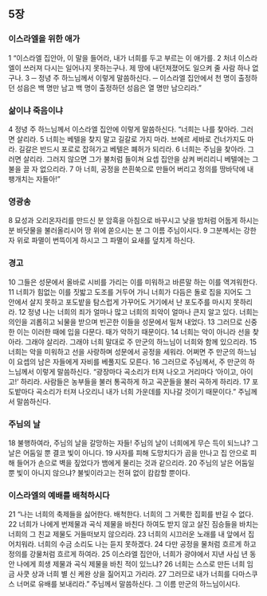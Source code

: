 ## 5장
### 이스라엘을 위한 애가
1 “이스라엘 집안아, 이 말을 들어라, 내가 너희를 두고 부르는 이 애가를.
2 처녀 이스라엘이 쓰러져 다시는 일어나지 못하는구나. 제 땅에 내던져졌어도 일으켜 줄 사람 하나 없구나.
3 ─ 정녕 주 하느님께서 이렇게 말씀하신다. ─ 이스라엘 집안에서 천 명이 출정하던 성읍은 백 명만 남고 백 명이 출정하던 성읍은 열 명만 남으리라.”
### 삶이냐 죽음이냐
4 정녕 주 하느님께서 이스라엘 집안에 이렇게 말씀하신다. “너희는 나를 찾아라. 그러면 살리라.
5 너희는 베텔을 찾지 말고 길갈로 가지 마라. 브에르 세바로 건너가지도 마라. 길갈은 반드시 포로로 잡혀가고 베텔은 폐허가 되리라.
6 너희는 주님을 찾아라. 그러면 살리라. 그러지 않으면 그가 불처럼 들이쳐 요셉 집안을 삼켜 버리리니 베텔에는 그 불을 끌 자 없으리라.
7 아 너희, 공정을 쓴흰쑥으로 만들어 버리고 정의를 땅바닥에 내팽개치는 자들아!”
### 영광송
8 묘성과 오리온자리를 만드신 분 암흑을 아침으로 바꾸시고 낮을 밤처럼 어둡게 하시는 분 바닷물을 불러올리시어 땅 위에 쏟으시는 분 그 이름 주님이시다.
9 그분께서는 강한 자 위로 파멸이 번뜩이게 하시고 그 파멸이 요새를 덮치게 하신다.
### 경고
10 그들은 성문에서 올바로 시비를 가리는 이를 미워하고 바른말 하는 이를 역겨워한다.
11 너희가 힘없는 이를 짓밟고 도조를 거두어 가니 너희가 다듬은 돌로 집을 지어도 그 안에서 살지 못하고 포도밭을 탐스럽게 가꾸어도 거기에서 난 포도주를 마시지 못하리라.
12 정녕 나는 너희의 죄가 얼마나 많고 너희의 죄악이 얼마나 큰지 알고 있다. 너희는 의인을 괴롭히고 뇌물을 받으며 빈곤한 이들을 성문에서 밀쳐 내었다.
13 그러므로 신중한 이는 이러한 때에 입을 다문다. 때가 악하기 때문이다.
14 너희는 악이 아니라 선을 찾아라. 그래야 살리라. 그래야 너희 말대로 주 만군의 하느님이 너희와 함께 있으리라.
15 너희는 악을 미워하고 선을 사랑하며 성문에서 공정을 세워라. 어쩌면 주 만군의 하느님이 요셉의 남은 자들에게 자비를 베풀지도 모른다.
16 그러므로 주님께서, 주 만군의 하느님께서 이렇게 말씀하신다. “광장마다 곡소리가 터져 나오고 거리마다 ‘아이고, 아이고!’ 하리라. 사람들은 농부들을 불러 통곡하게 하고 곡꾼들을 불러 곡하게 하리라.
17 포도밭마다 곡소리가 터져 나오리니 내가 너희 가운데를 지나갈 것이기 때문이다.” 주님께서 말씀하신다.
### 주님의 날
18 불행하여라, 주님의 날을 갈망하는 자들! 주님의 날이 너희에게 무슨 득이 되느냐? 그날은 어둠일 뿐 결코 빛이 아니다.
19 사자를 피해 도망치다가 곰을 만나고 집 안으로 피해 들어가 손으로 벽을 짚었다가 뱀에게 물리는 것과 같으리라.
20 주님의 날은 어둠일 뿐 빛이 아니지 않으냐? 불빛이라고는 전혀 없이 캄캄할 뿐이다.
### 이스라엘의 예배를 배척하시다
21 “나는 너희의 축제들을 싫어한다. 배척한다. 너희의 그 거룩한 집회를 반길 수 없다.
22 너희가 나에게 번제물과 곡식 제물을 바친다 하여도 받지 않고 살진 짐승들을 바치는 너희의 그 친교 제물도 거들떠보지 않으리라.
23 너희의 시끄러운 노래를 내 앞에서 집어치워라. 너희의 수금 소리도 나는 듣지 못하겠다.
24 다만 공정을 물처럼 흐르게 하고 정의를 강물처럼 흐르게 하여라.
25 이스라엘 집안아, 너희가 광야에서 지낸 사십 년 동안 나에게 희생 제물과 곡식 제물을 바친 적이 있느냐?
26 너희는 스스로 만든 너희 임금 사쿳 상과 너희 별 신 케완 상을 짊어지고 가리라.
27 그러므로 내가 너희를 다마스쿠스 너머로 유배를 보내리라.” 주님께서 말씀하신다. 그 이름 만군의 하느님이시다.
